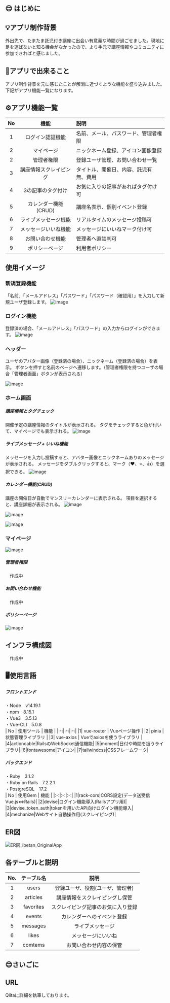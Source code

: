 ## :relieved: はじめに


## 💡アプリ制作背景
外出先で、たまたま託児付き講座に出会い有意義な時間が過ごせました。現地に足を運ばないと知る機会がなかったので、より手元で講座情報やコミュニティに参加できればと感じました。

## 💪アプリで出来ること
アプリ制作背景を元に感じたことが解消に近づくような機能を盛り込みました。下記がアプリ機能一覧になります。

## ⚙️アプリ機能一覧
| No | 機能 | 説明 |
|:-:|:-:|:-|
| 1 | ログイン認証機能  | 名前、メール、パスワード、管理者権限 |
| 2 | マイページ | ニックネーム登録、アイコン画像登録 |
| 2 | 管理者権限 | 登録ユーザ管理、お問い合わせ一覧 |
| 3 | 講座情報スクレイピング | タイトル、開催日、内容、託児有無、費用 |
| 4 | 3の記事のタグ付け | お気に入りの記事があればタグ付け可 |
| 5 | カレンダー機能(CRUD) | 講座名表示、個別イベント登録 |
| 6 | ライブメッセージ機能 | リアルタイムのメッセージ投稿可 |
| 7 | メッセージいいね機能 | メッセージにいいねマーク付け可 |
| 8 | お問い合わせ機能 | 管理者へ直談判可 |
| 9 | ポリシーページ | 利用者ポリシー |

## 使用イメージ
### 新規登録機能
「名前」「メールアドレス」「パスワード」「パスワード（確認用）」を入力して新規ユーザ登録します。
![image](https://github.com/user-attachments/assets/b327f1cf-c0b9-4c56-ab6d-04ad672a5ed2)

### ログイン機能
登録済の場合、「メールアドレス」「パスワード」の入力からログインができます。
![image](https://github.com/user-attachments/assets/5dab7fc9-ea40-419e-8683-b7ec7d4028e3)

### ヘッダー
ユーザのアバター画像（登録済の場合）、ニックネーム（登録済の場合）を表示。
ボタンを押すと名前のページへ遷移します。（管理者権限を持つユーザの場合「管理者画面」ボタンが表示される）

![image](https://github.com/user-attachments/assets/b7128345-ac2b-4464-a622-bf635f8f3e56)

### ホーム画面
##### 講座情報とタグチェック
開催予定の講座情報のタイトルが表示される。
タグをチェックすると色が付いて、マイページでも表示される。
![image](https://github.com/user-attachments/assets/50ff6ccc-0be2-48eb-b198-86d2af3904ab)

##### ライブメッセージ + いいね機能
メッセージを入力し投稿すると、アバター画像とニックネームありのメッセージが表示される。
メッセージをダブルクリックすると、マーク（❤、⭐️、👍️）を選択できる。
![image](https://github.com/user-attachments/assets/096d06ad-2313-4f06-ad10-28b236cedc6b)

##### カレンダー機能(CRUD)
講座の開催日が自動でマンスリーカレンダーに表示される。
項目を選択すると、講座詳細が表示される。
![image](https://github.com/user-attachments/assets/890f9c31-1212-4101-8aab-2b0d0e1c4fa4)


![image](https://github.com/user-attachments/assets/624b67bd-5f2c-4889-8d3a-1263ee5601bc)

![image](https://github.com/user-attachments/assets/c1b5d98b-5f4c-47ae-82f7-d6f72ee52b91)

### マイページ 

![image](https://github.com/user-attachments/assets/f478e589-6bc5-4108-995f-50bb3cebdd37)

##### 管理者権限
　作成中







##### お問い合わせ機能
　作成中

##### ポリシーページ

![image](https://github.com/user-attachments/assets/ca7c61cf-a38d-4342-ac41-b6f39dc3e3d6)

## インフラ構成図
　作成中

## 🖥️使用言語
##### フロントエンド  
・Node　v14.19.1  
・npm　8.15.1  
・Vue3　3.5.13  
・Vue-CLI　5.0.8  
| No | 使用ツール | 機能 |
|:-:|:-:|:-:|
|1| vue-router | Vueページ操作 |
|2| pinia | 状態管理ライブラリ |
|3| vue-axios | Vueでaxiosを使うライブラリ |
|4|actioncable|RailsのWebSocket通信機能|
|5|moment|日付や時間を扱うライブラリ|
|6|fontawesome|アイコン|
|7|tailwindcss|CSSフレームワーク|


##### バックエンド
・Ruby　3.1.2  
・Ruby on Rails　7.2.2.1  
・PostgreSQL　17.2  
| No | 使用Gem | 機能 |
|:-:|:-:|:-:|
|1|rack-cors|CORS設定(データ送受信Vue.js⇔Rails)|
|2|devise|ログイン機能導入(Railsアプリ用)|
|3|devise_token_auth|tokenを用いたAPI向けログイン機能導入|
|4|mechanize|Webサイト自動操作用(スクレイピング)| 
  
## ER図
![ER図_ibetan_OriginalApp](https://github.com/user-attachments/assets/3f3d9363-fee7-44d6-bd1d-c979d1c16b4e)

## 各テーブルと説明
|No.| テーブル名 | 説明 |
|:-:|:-:|:-:|
|1|users| 登録ユーザ、役割(ユーザ、管理者) |
|2|articles| 講座情報をスクレイピングし保管 |
|3|favorites| スクレイピング記事のお気に入り登録 |
|4|events| カレンダーへのイベント登録 |
|5|messages| ライブメッセージ |
|6|likes| メッセージにいいね |
|7|comtems| お問い合わせ内容の保管 | 

## :blush:さいごに
## URL

Qiitaに詳細を執筆しております。


